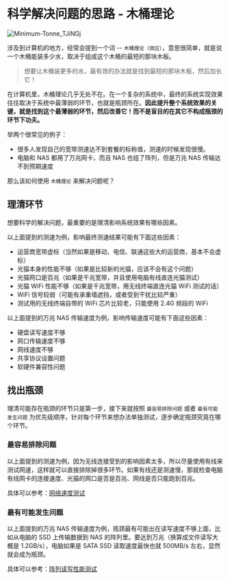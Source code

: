 # 科学解决问题的思路 - 木桶理论

![Minimum-Tonne_TJiNGj](https://img.slarker.me/wiki/Minimum-Tonne_TJiNGj.svg)

涉及到计算机的地方，经常会提到一个词 -- `木桶理论（效应）`，意思很简单，就是说一个木桶能装多少水，取决于组成这个木桶的最短的那块木板。

> 想要让木桶装更多的水，最有效的办法就是找到最短的那块木板，然后加长它！

在计算机里，木桶理论几乎无处不在。在一个复杂的系统中，最终的系统实现效果往往取决于系统中最薄弱的环节，也就是瓶颈所在。**因此提升整个系统效果的关键，就是找到这个最薄弱的环节，然后改善它！而不是盲目的在其它不构成瓶颈的环节下功夫。**

举两个很常见的例子：

- 很多人发现自己的宽带测速达不到套餐的标称值，测速的时候发现很慢。
- 电脑和 NAS 都用了万兆网卡，而且 NAS 也组了阵列，但是万兆 NAS 传输达不到预期速度

那么该如何使用 `木桶理论` 来解决问题呢？

## 理清环节

想要科学的解决问题，最重要的是理清影响系统效果有哪些因素。

以上面提到的测速为例，影响最终测速结果可能有下面这些因素：

- 运营商宽带虚标（当然如果是移动、电信、联通这些大的运营商，基本不会虚标）
- 光猫本身的性能不够（如果是比较新的光猫，应该不会有这个问题）
- 光猫网口是百兆（如果是千兆宽带，并且使用电脑有线直连光猫测试）
- 光猫 WiFi 性能不够（如果是千兆宽带，用无线终端直连光猫 WiFi 测试的话）
- WiFi 信号较弱（可能有承重墙遮挡，或者受到干扰比较严重）
- 测试用的无线终端自带的 WiFi 芯片比较老，只能使用 2.4G 频段的 WiFi

以上面提到的万兆 NAS 传输速度为例，影响传输速度可能有下面这些因素：

- 硬盘读写速度不够
- 网口传输速度不够
- 网线速度不够
- 共享协议设置问题
- 软硬件兼容性问题

## 找出瓶颈

理清可能存在瓶颈的环节只是第一步，接下来就按照 `最容易排除问题` 或者 `最有可能发生问题` 为优先级顺序，针对每个环节来想办法单独测试，逐步确定瓶颈究竟在哪个环节。

### 最容易排除问题

以上面提到的测速为例，因为无线连接受到的影响因素太多，所以尽量使用有线来测试网速，这样就可以直接排除掉很多环节。如果有线还是测速慢，那就检查电脑有线网卡的连接速度、光猫的网口是否是百兆、网线是否只能跑到百兆。

具体可以参考：[网络速度测试](/basic/speedtest.md)

### 最有可能发生问题

以上面提到的万兆 NAS 传输速度为例，瓶颈最有可能出在读写速度不够上面，比如从电脑的 SSD 上传输数据到 NAS 的阵列里。要达到万兆（换算成文件读写大概是 1.2GB/s），电脑如果是 SATA SSD 读取速度最快也就 500MB/s 左右，显然就会成为瓶颈。

具体可以参考：[阵列读写性能测试](/basic/raid_performance.md.md)
